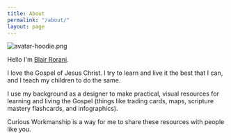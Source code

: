 ```yaml
---
title: About
permalink: "/about/"
layout: page
---
```


![avatar-hoodie.png](/uploads/avatar-hoodie.png)

Hello I'm [Blair Rorani](http://blair.rorani.com).

I love the Gospel of Jesus Christ. I try to learn and live it the best that I can, and I teach my children to do the same.

I use my background as a designer to make practical, visual resources for learning and living the Gospel (things like trading cards, maps, scripture mastery flashcards, and infographics).

Curious Workmanship is a way for me to share these resources with people like you.
